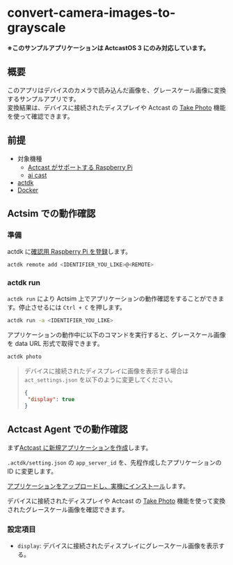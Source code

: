 # convert-camera-images-to-grayscale

**※このサンプルアプリケーションは ActcastOS 3 にのみ対応しています。**

## 概要
このアプリはデバイスのカメラで読み込んだ画像を、グレースケール画像に変換するサンプルアプリです。  
変換結果は、デバイスに接続されたディスプレイや Actcast の [Take Photo](https://actcast.io/docs/ja/ActManagement/TakePhoto/) 機能を使って確認できます。

## 前提
- 対象機種
  - [Actcast がサポートする Raspberry Pi](https://actcast.io/docs/ja/SupportedDevices/RaspberryPi/)
  - [ai cast](https://www.idein.jp/ja/news/230208-aicast-release)
- [actdk](https://actcast.io/docs/ja/ForVendor/ApplicationDevelopment/GettingStarted/ActDK/)
- [Docker](https://www.docker.com/)

## Actsim での動作確認

### 準備

actdk に[確認用 Raspberry Pi を登録](https://actcast.io/docs/ja/ForVendor/ApplicationDevelopment/GettingStarted/TestInLocalDevice/#%e7%a2%ba%e8%aa%8d%e7%94%a8-raspberry-pi-%e3%81%ae%e7%99%bb%e9%8c%b2)します。

```bash
actdk remote add <IDENTIFIER_YOU_LIKE>@<REMOTE>
```

### actdk run

`actdk run` により Actsim 上でアプリケーションの動作確認をすることができます。停止させるには `Ctrl + C` を押します。

```bash
actdk run -a <IDENTIFIER_YOU_LIKE>
```

アプリケーションの動作中に以下のコマンドを実行すると、グレースケール画像を data URL 形式で取得できます。
```bash
actdk photo
```

> デバイスに接続されたディスプレイに画像を表示する場合は `act_settings.json` を以下のように変更してください。
> ```json
> {
>  "display": true
> }
> ```

## Actcast Agent での動作確認

まず[Actcast に新規アプリケーションを作成](https://actcast.io/docs/ja/ForVendor/ApplicationDevelopment/GettingStarted/CreateProject/)します。

`.actdk/setting.json` の `app_server_id` を、先程作成したアプリケーションの ID に変更します。

[アプリケーションをアップロードし、実機にインストール](https://actcast.io/docs/ja/ForVendor/ApplicationDevelopment/GettingStarted/TestViaActcast/)します。

デバイスに接続されたディスプレイや Actcast の [Take Photo](https://actcast.io/docs/ja/ActManagement/TakePhoto/) 機能を使って変換されたグレースケール画像を確認できます。

### 設定項目

- `display`: デバイスに接続されたディスプレイにグレースケール画像を表示する。
